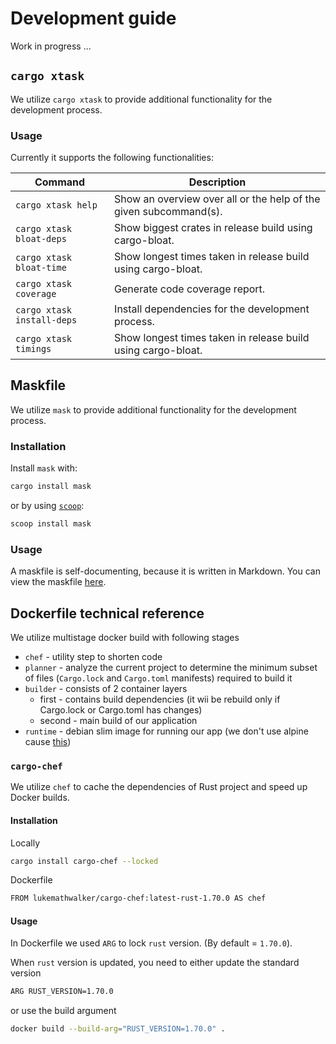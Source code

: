 # Development guide

Work in progress ...

## `cargo xtask`

We utilize `cargo xtask` to provide additional functionality for the development
process.

### Usage

Currently it supports the following functionalities:

| Command                    | Description                                                       |
| -------------------------- | ----------------------------------------------------------------- |
| `cargo xtask help`         | Show an overview over all or the help of the given subcommand(s). |
| `cargo xtask bloat-deps`   | Show biggest crates in release build using cargo-bloat.           |
| `cargo xtask bloat-time`   | Show longest times taken in release build using cargo-bloat.      |
| `cargo xtask coverage`     | Generate code coverage report.                                    |
| `cargo xtask install-deps` | Install dependencies for the development process.                 |
| `cargo xtask timings`      | Show longest times taken in release build using cargo-bloat.      |

## Maskfile

We utilize `mask` to provide additional functionality for the development
process.

### Installation

Install `mask` with:

```bash
cargo install mask
```

or by using [`scoop`](https://scoop.sh/):

```bash
scoop install mask
```

### Usage

A maskfile is self-documenting, because it is written in Markdown. You can view
the maskfile [here](https://github.com/rustic-rs/rustic/blob/main/maskfile.md).

## Dockerfile technical reference

We utilize multistage docker build with following stages

- `chef` - utility step to shorten code
- `planner` - analyze the current project to determine the minimum subset of files (`Cargo.lock` and `Cargo.toml` manifests) required to build it
- `builder` - consists of 2 container layers
  - first - contains build dependencies (it wii be rebuild only if Cargo.lock or Cargo.toml has changes)
  - second - main build of our application
- `runtime` - debian slim image for running our app (we don't use alpine cause [this](https://web.archive.org/web/20231214004214/https://andygrove.io/2020/05/why-musl-extremely-slow/))

### `cargo-chef`

We utilize `chef` to cache the dependencies of Rust project and speed up Docker builds.

#### Installation

Locally

```bash
cargo install cargo-chef --locked
```

Dockerfile

```bash
FROM lukemathwalker/cargo-chef:latest-rust-1.70.0 AS chef
```

#### Usage

In Dockerfile we used `ARG` to lock `rust` version. (By default = `1.70.0`).

When `rust` version is updated, you need to either update the standard version

```bash
ARG RUST_VERSION=1.70.0
```

or use the build argument

```bash
docker build --build-arg="RUST_VERSION=1.70.0" .
```
